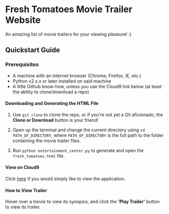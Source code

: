 # Fresh Tomatoes Movie Trailer Website

An amazing list of movie trailers for your viewing pleasure! :)

## Quickstart Guide

### Prerequisites
* A machine with an internet browser (Chrome, Firefox, IE, etc.)
* Python v2.x.x or later installed on said machine
* A little Github know-how, unless you use the Cloud9 link below (at least the ability to clone/download a repo)

#### Downloading and Generating the HTML File

1. Use `git clone` to clone the repo, or if you're not yet a Git aficionado,
the **Clone or Download** button is your friend!

2. Open up the terminal and change the current
directory using `cd PATH_OF_DIRECTORY`, where `PATH_OF_DIRECTORY` is the 
full path to the folder containing the movie trailer files.

3. Run `python entertainment_center.py` to generate and open the 
`fresh_tomatoes.html` file.

#### View on Cloud9 

Click [here](https://preview.c9users.io/iarere91/fresh-tomatoes-trailer-site/fresh_tomatoes.html)
if you would simply like to view the application.

#### How to View Trailer

Hover over a movie to view its synopsis, and click the **'Play Trailer'** button
to view its trailer.

